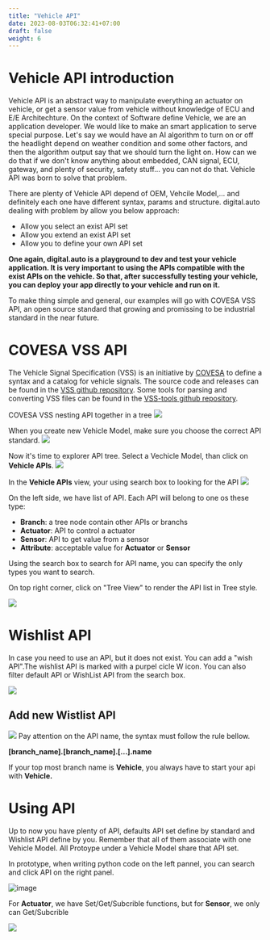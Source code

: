 ```yaml
---
title: "Vehicle API"
date: 2023-08-03T06:32:41+07:00
draft: false
weight: 6
---
```


# Vehicle API introduction
Vehicle API is an abstract way to manipulate everything an actuator on vehicle, or get a sensor value from vehicle without knowledge of ECU and E/E Architechture.
On the context of Software define Vehicle, we are an application developer. We would like to make an smart application to serve special purpose. Let's say we would have an AI algorithm to turn on or off the headlight depend on weather condition and some other factors, and then the algorithm output say that we should turn the light on. How can we do that if we don't know anything about embedded, CAN signal, ECU, gateway, and plenty of security, safety stuff... you can not do that. Vehicle API was born to solve that problem.

There are plenty of Vehicle API depend of OEM, Vehcile Model,... and definitely each one have different syntax, params and structure. digital.auto dealing with problem by allow you below approach:
- Allow you select an exist API set
- Allow you extend an exist API set
- Allow you to define your own API set

**One again, digital.auto is a playground to dev and test your vehicle application. It is very important to using the APIs compatible with the exist APIs on the vehicle. So that, after successfully testing your vehicle, you can deploy your app directly to your vehicle and run on it.** 

To make thing simple and general, our examples will go with COVESA VSS API, an open source standard that growing and promissing to be industrial standard in the near future.

# COVESA VSS API
The Vehicle Signal Specification (VSS) is an initiative by [COVESA](https://covesa.github.io/vehicle_signal_specification/#:~:text=an%20initiative%20by-,COVESA,-to%20define%20a) to define a syntax and a catalog for vehicle signals. The source code and releases can be found in the [VSS github repository](https://covesa.github.io/vehicle_signal_specification/#:~:text=VSS%20github%20repository). Some tools for parsing and converting VSS files can be found in the [VSS-tools github repository](https://covesa.github.io/vehicle_signal_specification/#:~:text=VSS%2Dtools%20github%20repository).

COVESA VSS nesting API together in a tree
![](https://covesa.github.io/vehicle_signal_specification/images/instances.png?width=60pc)


When you create new Vehicle Model, make sure you choose the correct API standard.
![](https://bewebstudio.digitalauto.tech/data/projects/6D9qAxt57P4e/doc_vss/new_model_api.png)

Now it's time to explorer API tree. Select a Vechicle Model, than click on **Vehicle APIs**.
![](https://bewebstudio.digitalauto.tech/data/projects/6D9qAxt57P4e/doc_vss/model_click_api.png)

In the **Vehicle APIs** view, your using search box to looking for the API
![](https://bewebstudio.digitalauto.tech/data/projects/6D9qAxt57P4e/doc_vss/prototype_api_view.png)

On the left side, we have list of API.
Each API will belong to one os these type: 
- **Branch**: a tree node contain other APIs or branchs
- **Actuator**: API to control a actuator
- **Sensor**: API to get value from a sensor
- **Attribute**: acceptable value for **Actuator** or **Sensor**

Using the search box to search for API name, you can specify the only types you want to search.

On top right corner, click on "Tree View" to render the API list in Tree style.

![](https://bewebstudio.digitalauto.tech/data/projects/6D9qAxt57P4e/doc_vss/api_tree_view.png)

# Wishlist API
In case you need to use an API, but it does not exist. You can add a "wish API".The wishlist API is marked with a purpel cicle W icon. You can also filter default API or WishList API from the search box.

![](https://bewebstudio.digitalauto.tech/data/projects/6D9qAxt57P4e/doc_vss/api_wishlist.png)

## Add new Wistlist API

![](https://bewebstudio.digitalauto.tech/data/projects/6D9qAxt57P4e/doc_vss/create_wistlist_api.png)
Pay attention on the API name, the syntax must follow the rule bellow.

**[branch_name].[branch_name].[...].name**

If your top most branch name is **Vehicle**, you always have to start your api with **Vehicle.**

# Using API
Up to now you have plenty of API, defaults API set define by standard and Wishlist API define by you. Remember that all of them associate with one Vehicle Model. All Protoype under a Vehicle Model share that API set.

In prototype, when writing python code on the left pannel, you can search and click API on the right panel.


![image](https://bewebstudio.digitalauto.tech/data/projects/6D9qAxt57P4e/docs/api_search.png)

 For **Actuator**, we have Set/Get/Subcrible functions, but for **Sensor**, we only can Get/Subcrible
 
 ![](https://bewebstudio.digitalauto.tech/data/projects/6D9qAxt57P4e/docs/copy_api_set.png)
